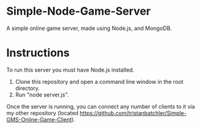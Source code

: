 # Simple-Node-Game-Server
A simple online game server, made using Node.js, and MongoDB.

# Instructions
To run this server you must have Node.js installed.
1. Clone this repository and open a command line window in the root directory.
2. Run "node server.js".

Once the server is running, you can connect any number of clients to it via my other repository (located https://github.com/tristanbatchler/Simple-GMS-Online-Game-Client).
